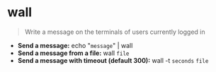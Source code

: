 # wall
> Write a message on the terminals of users currently logged in
- **Send a message:**
echo "`message`" | wall
- **Send a message from a file:**
wall `file`
- **Send a message with timeout (default 300):**
wall -t `seconds` `file`
